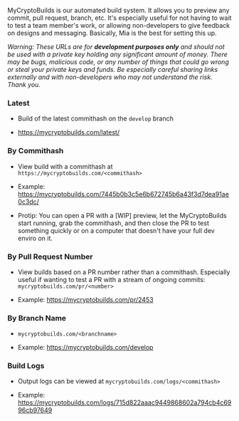 MyCryptoBuilds is our automated build system. It allows you to preview any commit, pull request, branch, etc. It's especially useful for not having to wait to test a team member's work, or allowing non-developers to give feedback on designs and messaging. Basically, Mia is the best for setting this up.

_Warning: These URLs are for **development purposes only** and should not be used with a private key holding any significant amount of money. There may be bugs, malicious code, or any number of things that could go wrong or steal your private keys and funds. Be especially careful sharing links externally and with non-developers who may not understand the risk. Thank you._

### Latest

- Build of the latest commithash on the `develop` branch

- https://mycryptobuilds.com/latest/

### By Commithash

- View build with a commithash at `https://mycryptobuilds.com/<commithash>`

- Example: https://mycryptobuilds.com/7445b0b3c5e6b672745b6a43f3d7dea91ae0c3dc/

- Protip: You can open a PR with a [WIP] preview, let the MyCryptoBuilds start running, grab the commithash, and then close the PR to test something quickly or on a computer that doesn't have your full dev enviro on it. 

### By Pull Request Number

- View builds based on a PR number rather than a commithash. Especially useful if wanting to test a PR with a stream of ongoing commits: `mycryptobuilds.com/pr/<number>`

- Example: https://mycryptobuilds.com/pr/2453


### By Branch Name 

- `mycryptobuilds.com/<branchname>`

- Example: https://mycryptobuilds.com/develop


### Build Logs 

- Output logs can be viewed at `mycryptobuilds.com/logs/<commithash>`

- Example: https://mycryptobuilds.com/logs/715d822aaac9449868602a794cb4c6996cb97649